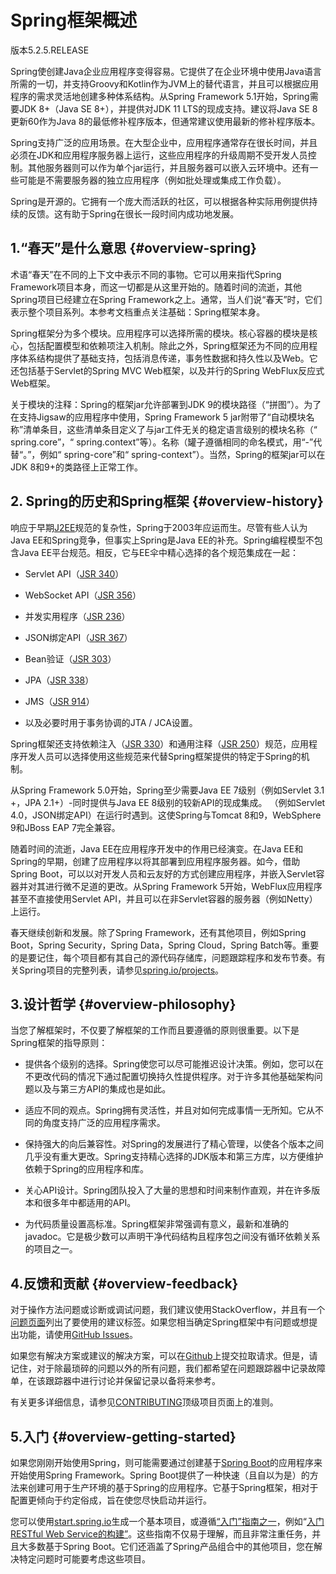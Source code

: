 # Spring框架概述

版本5.2.5.RELEASE



Spring使创建Java企业应用程序变得容易。它提供了在企业环境中使用Java语言所需的一切，并支持Groovy和Kotlin作为JVM上的替代语言，并且可以根据应用程序的需求灵活地创建多种体系结构。从Spring Framework 5.1开始，Spring需要JDK 8+（Java SE 8+），并提供对JDK 11 LTS的现成支持。建议将Java SE 8更新60作为Java 8的最低修补程序版本，但通常建议使用最新的修补程序版本。

Spring支持广泛的应用场景。在大型企业中，应用程序通常存在很长时间，并且必须在JDK和应用程序服务器上运行，这些应用程序的升级周期不受开发人员控制。其他服务器则可以作为单个jar运行，并且服务器可以嵌入云环境中。还有一些可能是不需要服务器的独立应用程序（例如批处理或集成工作负载）。

Spring是开源的。它拥有一个庞大而活跃的社区，可以根据各种实际用例提供持续的反馈。这有助于Spring在很长一段时间内成功地发展。

## 1.“春天”是什么意思 {#overview-spring}

术语“春天”在不同的上下文中表示不同的事物。它可以用来指代Spring Framework项目本身，而这一切都是从这里开始的。随着时间的流逝，其他Spring项目已经建立在Spring Framework之上。通常，当人们说“春天”时，它们表示整个项目系列。本参考文档重点关注基础：Spring框架本身。

Spring框架分为多个模块。应用程序可以选择所需的模块。核心容器的模块是核心，包括配置模型和依赖项注入机制。除此之外，Spring框架还为不同的应用程序体系结构提供了基础支持，包括消息传递，事务性数据和持久性以及Web。它还包括基于Servlet的Spring MVC Web框架，以及并行的Spring WebFlux反应式Web框架。

关于模块的注释：Spring的框架jar允许部署到JDK 9的模块路径（“拼图”）。为了在支持Jigsaw的应用程序中使用，Spring Framework 5 jar附带了“自动模块名称”清单条目，这些清单条目定义了与jar工件无关的稳定语言级别的模块名称（“ spring.core”，“ spring.context”等）。名称（罐子遵循相同的命名模式，用“-”代替“。”，例如“ spring-core”和“ spring-context”）。当然，Spring的框架jar可以在JDK 8和9+的类路径上正常工作。

## 2. Spring的历史和Spring框架 {#overview-history}

响应于早期[J2EE](https://en.wikipedia.org/wiki/Java_Platform,_Enterprise_Edition)规范的复杂性，Spring于2003年应运而生。尽管有些人认为Java EE和Spring竞争，但事实上Spring是Java EE的补充。Spring编程模型不包含Java EE平台规范。相反，它与EE伞中精心选择的各个规范集成在一起：

* Servlet API（[JSR 340](https://jcp.org/en/jsr/detail?id=340)）

* WebSocket API（[JSR 356](https://www.jcp.org/en/jsr/detail?id=356)）

* 并发实用程序（[JSR 236](https://www.jcp.org/en/jsr/detail?id=236)）

* JSON绑定API（[JSR 367](https://jcp.org/en/jsr/detail?id=367)）

* Bean验证（[JSR 303](https://jcp.org/en/jsr/detail?id=303)）

* JPA（[JSR 338](https://jcp.org/en/jsr/detail?id=338)）

* JMS（[JSR 914](https://jcp.org/en/jsr/detail?id=914)）

* 以及必要时用于事务协调的JTA / JCA设置。

Spring框架还支持依赖注入（[JSR 330](https://www.jcp.org/en/jsr/detail?id=330)）和通用注释（[JSR 250](https://jcp.org/en/jsr/detail?id=250)）规范，应用程序开发人员可以选择使用这些规范来代替Spring框架提供的特定于Spring的机制。

从Spring Framework 5.0开始，Spring至少需要Java EE 7级别（例如Servlet 3.1 +，JPA 2.1+）-同时提供与Java EE 8级别的较新API的现成集成。 （例如Servlet 4.0，JSON绑定API）在运行时遇到。这使Spring与Tomcat 8和9，WebSphere 9和JBoss EAP 7完全兼容。

随着时间的流逝，Java EE在应用程序开发中的作用已经演变。在Java EE和Spring的早期，创建了应用程序以将其部署到应用程序服务器。如今，借助Spring Boot，可以以对开发人员和云友好的方式创建应用程序，并嵌入Servlet容器并对其进行微不足道的更改。从Spring Framework 5开始，WebFlux应用程序甚至不直接使用Servlet API，并且可以在非Servlet容器的服务器（例如Netty）上运行。

春天继续创新和发展。除了Spring Framework，还有其他项目，例如Spring Boot，Spring Security，Spring Data，Spring Cloud，Spring Batch等。重要的是要记住，每个项目都有其自己的源代码存储库，问题跟踪程序和发布节奏。有关Spring项目的完整列表，请参见[spring.io/projects](https://spring.io/projects)。

## 3.设计哲学 {#overview-philosophy}

当您了解框架时，不仅要了解框架的工作而且要遵循的原则很重要。以下是Spring框架的指导原则：

* 提供各个级别的选择。Spring使您可以尽可能推迟设计决策。例如，您可以在不更改代码的情况下通过配置切换持久性提供程序。对于许多其他基础架构问题以及与第三方API的集成也是如此。

* 适应不同的观点。Spring拥有灵活性，并且对如何完成事情一无所知。它从不同的角度支持广泛的应用程序需求。

* 保持强大的向后兼容性。对Spring的发展进行了精心管理，以使各个版本之间几乎没有重大更改。Spring支持精心选择的JDK版本和第三方库，以方便维护依赖于Spring的应用程序和库。

* 关心API设计。Spring团队投入了大量的思想和时间来制作直观，并在许多版本和很多年中都适用的API。

* 为代码质量设置高标准。Spring框架非常强调有意义，最新和准确的javadoc。它是极少数可以声明干净代码结构且程序包之间没有循环依赖关系的项目之一。

## 4.反馈和贡献 {#overview-feedback}

对于操作方法问题或诊断或调试问题，我们建议使用StackOverflow，并且有一个[问题页面](https://spring.io/questions)列出了要使用的建议标签。如果您相当确定Spring框架中有问题或想提出功能，请使用[GitHub Issues](https://github.com/spring-projects/spring-framework/issues)。

如果您有解决方案或建议的解决方案，可以在[Github](https://github.com/spring-projects/spring-framework)上提交拉取请求。但是，请记住，对于除最琐碎的问题以外的所有问题，我们都希望在问题跟踪器中记录故障单，在该跟踪器中进行讨论并保留记录以备将来参考。

有关更多详细信息，请参见[CONTRIBUTING](https://github.com/spring-projects/spring-framework/blob/master/CONTRIBUTING.md)顶级项目页面上的准则。

## 5.入门 {#overview-getting-started}

如果您刚刚开始使用Spring，则可能需要通过创建基于[Spring Boot](https://projects.spring.io/spring-boot/)的应用程序来开始使用Spring Framework。Spring Boot提供了一种快速（且自以为是）的方法来创建可用于生产环境的基于Spring的应用程序。它基于Spring框架，相对于配置更倾向于约定俗成，旨在使您尽快启动并运行。

您可以使用[start.spring.io](https://start.spring.io/)生成一个基本项目，或遵循[“入门”指南之一](https://spring.io/guides)，例如“[入门RESTful Web Service的构建”](https://spring.io/guides/gs/rest-service/)。这些指南不仅易于理解，而且非常注重任务，并且大多数基于Spring Boot。它们还涵盖了Spring产品组合中的其他项目，您在解决特定问题时可能要考虑这些项目。

